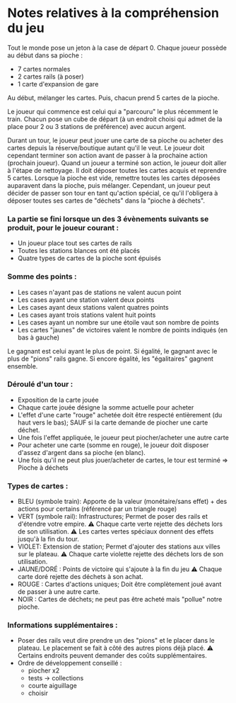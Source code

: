 # Notes relatives à la compréhension du jeu

Tout le monde pose un jeton à la case de départ 0.
Chaque joueur possède au début dans sa pioche :
- 7 cartes normales
- 2 cartes rails (à poser)
- 1 carte d'expansion de gare

Au début, mélanger les cartes.
Puis, chacun prend 5 cartes de la pioche.

Le joueur qui commence est celui qui a "parcouru" le plus récemment le train. Chacun pose un cube de départ (à un endroit choisi qui admet de la place pour 2 ou 3 stations de préférence) avec aucun argent.

Durant un tour, le joueur peut jouer une carte de sa pioche ou acheter des cartes depuis la réserve/boutique autant qu'il le veut. Le joueur doit cependant terminer son action avant de passer à la prochaine action (prochain joueur).
Quand un joueur a terminé son action, le joueur doit aller à l'étape de nettoyage. Il doit déposer toutes les cartes acquis et reprendre 5 cartes. Lorsque la pioche est vide, remettre toutes les cartes déposées auparavent dans la pioche, puis mélanger.
Cependant, un joueur peut décider de passer son tour en tant qu'action spécial, ce qu'il l'obligera à déposer toutes ses cartes de "déchets" dans la "pioche à déchets".


### La partie se fini lorsque un des 3 évènements suivants se produit, pour le joueur courant :
- Un joueur place tout ses cartes de rails
- Toutes les stations blances ont été placés
- Quatre types de cartes de la pioche sont épuisés

### Somme des points :
- Les cases n'ayant pas de stations ne valent aucun point
- Les cases ayant une station valent deux points
- Les cases ayant deux stations valent quatres points
- Les cases ayant trois stations valent huit points
- Les cases ayant un nombre sur une étoile vaut son nombre de points
- Les cartes "jaunes" de victoires valent le nombre de points indiqués (en bas à gauche)

Le gagnant est celui ayant le plus de point. Si égalité, le gagnant avec le plus de "pions" rails gagne. Si encore égalité, les "égalitaires" gagnent ensemble.


### Déroulé d'un tour :
- Exposition de la carte jouée
- Chaque carte jouée désigne la somme actuelle pour acheter
- L'effet d'une carte "rouge" achetée doit être respecté entièrement (du haut vers le bas); SAUF si la carte demande de piocher une carte déchet.
- Une fois l'effet appliquée, le joueur peut piocher/acheter une autre carte
- Pour acheter une carte (somme en rouge), le joueur doit disposer d'assez d'argent dans sa pioche (en blanc).
- Une fois qu'il ne peut plus jouer/acheter de cartes, le tour est terminé => Pioche à déchets



### Types de cartes :
- BLEU (symbole train): Apporte de la valeur (monétaire/sans effet) + des actions pour certains (référencé par un triangle rouge)
- VERT (symbole rail): Infrastructures; Permet de poser des rails et d'étendre votre empire.
  ⚠️ Chaque carte verte rejette des déchets lors de son utilisation.
  ⚠️ Les cartes vertes spéciaux donnent des effets jusqu'à la fin du tour.
- VIOLET: Extension de station; Permet d'ajouter des stations aux villes sur le plateau.
  ⚠️ Chaque carte violette rejette des déchets lors de son utilisation.
- JAUNE/DORÉ : Points de victoire qui s'ajoute à la fin du jeu
  ⚠️ Chaque carte doré rejette des déchets à son achat.
- ROUGE : Cartes d'actions uniques; Doit être complètement joué avant de passer à une autre carte.
- NOIR : Cartes de déchets; ne peut pas être acheté mais "pollue" notre pioche.


### Informations supplémentaires :
- Poser des rails veut dire prendre un des "pions" et le placer dans le plateau. Le placement se fait à côté des autres pions déjà placé.
  ⚠️ Certains endroits peuvent demander des coûts supplémentaires.
- Ordre de développement conseillé :
  - piocher x2
  - tests -> collections
  - courte aiguillage
  - choisir